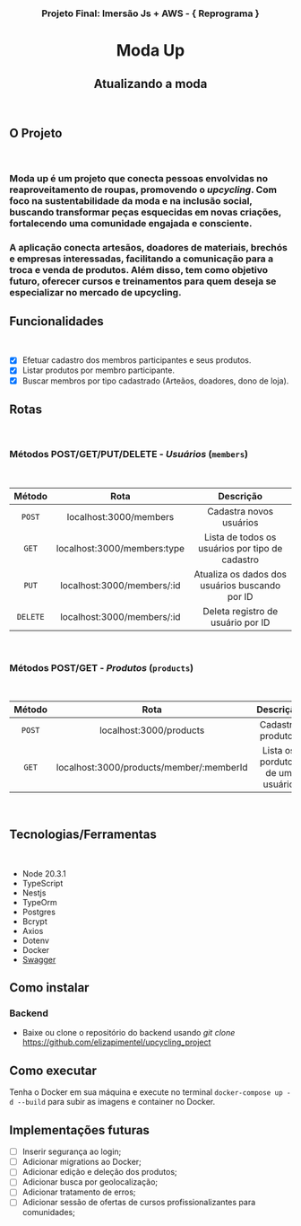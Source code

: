 ### <div align="center"> **Projeto Final: Imersão Js + AWS - { Reprograma }** </div>

# <div align="center"> Moda Up
## <div align="center"> Atualizando a moda


<br>

## **O Projeto** 

<br>

<p align="justify">

<p align="justify">  

### **Moda up** é um projeto que conecta pessoas envolvidas no reaproveitamento de roupas, promovendo o _upcycling_. Com foco na sustentabilidade da moda e na inclusão social, buscando transformar peças esquecidas em novas criações, fortalecendo uma comunidade engajada e consciente.

</p>

<p align="justify">  

### A aplicação conecta artesãos, doadores de materiais, brechós e empresas interessadas, facilitando a comunicação para a troca e venda de produtos. Além disso, tem como objetivo futuro, oferecer cursos e treinamentos para quem deseja se especializar no mercado de upcycling.

</p>


## **Funcionalidades** 
<br>

- [x] Efetuar cadastro dos membros participantes e seus produtos.
- [x] Listar produtos por membro participante.
- [x] Buscar membros por tipo cadastrado (Arteãos, doadores, dono de loja).

##  **Rotas** 
<br>

### Métodos POST/GET/PUT/DELETE - *Usuários* (`members`)
<br>

<div align = "center">

|  Método  |                  Rota                       |                     Descrição                                |
| :------: | :-------------------------------------:     | :-------------------------------------------------------:    |
|  `POST`  | localhost:3000/members                 |    Cadastra novos usuários                  |
|  `GET`   | localhost:3000/members:type                    |    Lista de todos os usuários por tipo de cadastro                       |                             |
|   `PUT`  |  localhost:3000/members/:id        |       Atualiza os dados dos usuários buscando por ID                  |             |
| `DELETE` |  localhost:3000/members/:id      |                      Deleta registro de usuário por ID          |

</div>
<br>

### Métodos POST/GET - *Produtos* (`products`)
<br>

<div align = "center">

|  Método  |                  Rota                       |                     Descrição                                |
| :------: | :-------------------------------------:     | :-------------------------------------------------------:    |
|  `POST`  | localhost:3000/products                 |    Cadastra produtos                  |
|  `GET`   | localhost:3000/products/member/:memberId                    |    Lista os pordutos de um usuário                        |


</div>
<br>

## **Tecnologias/Ferramentas** 
<br>

- Node 20.3.1
- TypeScript
- Nestjs
- TypeOrm
- Postgres
- Bcrypt
- Axios
- Dotenv
- Docker
- [Swagger](http://localhost:3000/api)

## **Como instalar**

### Backend

- Baixe ou clone o repositório do backend usando *git clone* https://github.com/elizapimentel/upcycling_project


## Como executar

Tenha o Docker em sua máquina e execute no terminal `docker-compose up -d --build` para subir as imagens e container no Docker.

## **Implementações futuras** 

- [ ] Inserir segurança ao login;
- [ ] Adicionar migrations ao Docker;
- [ ] Adicionar edição e deleção dos produtos;
- [ ] Adicionar busca por geolocalização;
- [ ] Adicionar tratamento de erros;
- [ ] Adicionar sessão de ofertas de cursos profissionalizantes para comunidades;
